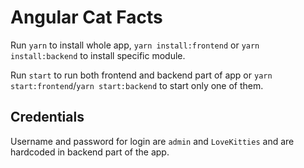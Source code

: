 # Angular Cat Facts

Run `yarn` to install whole app, `yarn install:frontend` or `yarn install:backend` to install specific module.

Run `start` to run both frontend and backend part of app or `yarn start:frontend`/`yarn start:backend` to start only one of them.

## Credentials

Username and password for login are `admin` and `LoveKitties` and are hardcoded in backend part of the app.
